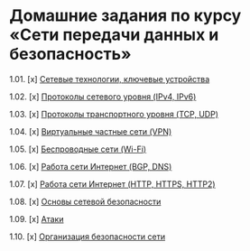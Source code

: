 # Домашние задания по курсу «Сети передачи данных и безопасность»

1.01. [x] [Сетевые технологии, ключевые устройства](01_intro)

1.02. [x] [Протоколы сетевого уровня (IPv4, IPv6)](02_ip)

1.03. [x] [Протоколы транспортного уровня (TCP, UDP)](03_tcpudp)

1.04. [x] [Виртуальные частные сети (VPN)](04_vpn)

1.05. [x] [Беспроводные сети (Wi-Fi)](05_wifi)

1.06. [x] [Работа сети Интернет (BGP, DNS)](06_internet)

1.07. [x] [Работа сети Интернет (HTTP, HTTPS, HTTP2)](07_internet)

1.08. [x] [Основы сетевой безопасности](08_basics)

1.09. [x] [Атаки](09_attacks)

1.10. [x] [Организация безопасности сети](10-defence)


